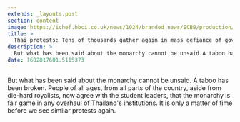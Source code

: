 ```yaml
--- 
extends: _layouts.post 
section: content 
image: https://ichef.bbci.co.uk/news/1024/branded_news/ECBB/production/_114930606_mediaitem114930605.jpg 
title: > 
  Thai protests: Tens of thousands gather again in mass defiance of government 
description: > 
  But what has been said about the monarchy cannot be unsaid.A taboo has been broken.People of all ages, from all parts of the country, aside from die-hard royalists, now agree with the student leaders, that the monarchy is fair game in any overhaul of Thailand's institutions.It is only a matter of time before we see similar protests again. 
date: 1602817601.5115373 
--- 
```

But what has been said about the monarchy cannot be unsaid. A taboo has been broken. People of all ages, from all parts of the country, aside from die-hard royalists, now agree with the student leaders, that the monarchy is fair game in any overhaul of Thailand's institutions. It is only a matter of time before we see similar protests again.